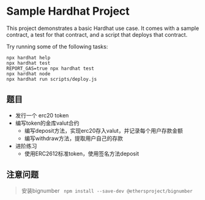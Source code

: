 # Sample Hardhat Project

This project demonstrates a basic Hardhat use case. It comes with a sample contract, a test for that contract, and a script that deploys that contract.

Try running some of the following tasks:

```shell
npx hardhat help
npx hardhat test
REPORT_GAS=true npx hardhat test
npx hardhat node
npx hardhat run scripts/deploy.js
```

## 题目
* 发行一个 erc20 token
* 编写token的金库valut合约
  * 编写deposit方法，实现erc20存入valut，并记录每个用户存款金额
  * 编写withdraw方法，提取用户自己的存款
* 进阶练习
   * 使用ERC2612标准token，使用签名方法deposit


## 注意问题
>安装bignumber ` npm install --save-dev @ethersproject/bignumber`